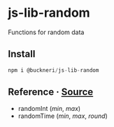 # js-lib-random

Functions for random data

## Install

```js
npm i @buckneri/js-lib-random
```

## Reference · [Source](https://github.com/ibuckner/js-lib/blob/master/packages/js-lib-random/src/js-lib-random.ts)

* randomInt (*min*, *max*)
* randomTime (*min*, *max*, *round*)
